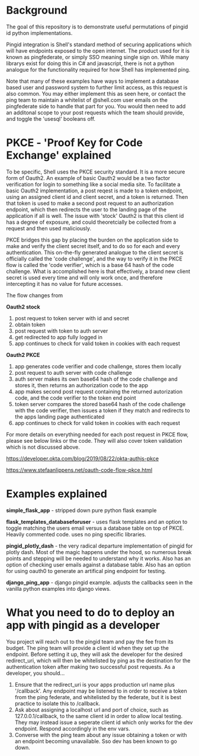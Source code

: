 # Background 
The goal of this repository is to demonstrate useful permutations of pingid id python implementations.

Pingid integration is Shell's standard method of securing applications which will have endpoints exposed to the open internet. The product used for it is known as pingfederate, or simply SSO meaning single sign on. While many librarys exist for doing this in C# and javascript, there is not a python analogue for the functionality required for how Shell has implemented ping. 

Note that many of these examples have ways to implement a database based user and password system to further limit access, as this request is also common. You may either implement this as seen here, or contact the ping team to maintain a whitelist of @shell.com user emails on the pingfederate side to handle that part for you. You would then need to add an additonal scope to your post requests which the team should provide, and toggle the 'usesql' booleans off. 



# **PKCE - 'Proof Key for Code Exchange' explained**

To be specific, Shell uses the PKCE security standard. It is a more secure form of Oauth2. 
An example of basic Oauth2 would be a two factor verification for login to something like a social media site.
To facilitate a basic Oauth2 implementation, a post reqest is made to a token endpoint, using an assigned client id and client secret, and a token is returned. Then that token is used to make a second post request to an authorization endpoint, which then redirects the user to the landing page of the application if all is well. 
The issue with 'stock' Oauth2 is that this client id has a degree of exposure, and could theoretcially be collected from a request and then used maliciously.

PKCE bridges this gap by placing the burden on the application side to make and verify the client secret itself, and to do so for each and every authentication. This on-the-fly generated analogue to the client secret is officially called the 'code challenge', and the way to verify it in the PKCE flow is called the 'code verifier', which is a base 64 hash of the code challenge. What is accomplished here is that effectively, a brand new client secret is used every time and will only work once, and therefore intercepting it has no value for future accesses. 

The flow changes from 

**Oauth2 stock**

1. post request to token server with id and secret
2. obtain token 
3. post request with token to auth server 
4. get redirected to app fully logged in 
5. app continues to check for valid token in cookies with each request

**Oauth2 PKCE**

1. app generates code verifier and code challenge, stores them locally
2. post request to auth server with code challenge
3. auth server makes its own base64 hash of the code challenge and stores it, then returns an authorization code to the app
4. app makes second post request containing the returned autorization code, and the code verifier to the token end point
5. token server compares the stored base64 hash of the code challenge with the code verifier, then issues a token if they match and redirects to the apps landing page authenticated 
6. app continues to check for valid token in cookies with each request

For more details on everything needed for each post request in PKCE flow, please see below links or the code. They will also cover token validation which is not discussed above. 

https://developer.okta.com/blog/2019/08/22/okta-authjs-pkce

https://www.stefaanlippens.net/oauth-code-flow-pkce.html

# **Examples explained**

**simple_flask_app** - stripped down pure python flask example

**flask_templates_databaseforuser** - uses flask templates and an option to toggle matching the users email versus a database table on top of PKCE. Heavily commented code. uses no ping specific libraries.

**pingid_plotly_dash** - the very radical departure implementation of pingid for plotly dash. Most of the magic happens under the hood, so numerous break points and stepping will be needed to understand why it works. Also has an option of checking user emails against a database table. Also has an option for using oauth0 to generate an artifical ping endpoint for testing. 

**django_ping_app** - django pingid example. adjusts the callbacks seen in the vanilla python examples into django views. 

# **What you need to do to deploy an app with pingid as a developer**
You project will reach out to the pingid team and pay the fee from its budget. The ping team will provide a client id when they set up the endpoint. Before setting it up, they will ask the developer for the desired redirect_uri, which will then be whitelisted by ping as the destination for the authentication token after making two successful post requests. 
As a developer, you should...
1. Ensure that the redirect_uri is your apps production url name plus '/callback'. Any endpoint may be listened to in order to receive a token from the ping federate, and whitelisted by the federate, but it is best practice to isolate this to /callback. 
2. Ask about assigning a localhost url and port of choice, such as 127.0.0.1/callback, to the same client id in order to allow local testing. They may instead issue a seperate client id which only works for the dev endpoint. Respond accordingly in the env vars. 
3. Converse with the ping team about any issue obtaining a token or with an endpoint becoming unavailable. Sso dev has been known to go down. 
